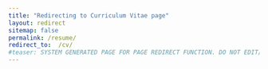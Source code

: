 ```yaml
---
title: "Redirecting to Curriculum Vitae page"
layout: redirect
sitemap: false
permalink: /resume/
redirect_to:  /cv/
#teaser: SYSTEM GENERATED PAGE FOR PAGE REDIRECT FUNCTION. DO NOT EDIT/RENAME/REMOVE THIS PAGE.
---
```

